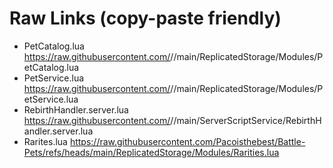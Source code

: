 # Raw Links (copy-paste friendly)

- PetCatalog.lua  
  https://raw.githubusercontent.com/<you>/<repo>/main/ReplicatedStorage/Modules/PetCatalog.lua
- PetService.lua  
  https://raw.githubusercontent.com/<you>/<repo>/main/ReplicatedStorage/Modules/PetService.lua
- RebirthHandler.server.lua  
  https://raw.githubusercontent.com/<you>/<repo>/main/ServerScriptService/RebirthHandler.server.lua
- Rarites.lua
  https://raw.githubusercontent.com/Pacoisthebest/Battle-Pets/refs/heads/main/ReplicatedStorage/Modules/Rarities.lua
